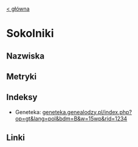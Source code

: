 [< główna](../README.md)
# Sokolniki
## Nazwiska

## Metryki

## Indeksy
+ Geneteka: [geneteka.genealodzy.pl/index.php?op=gt&lang=pol&bdm=B&w=15wp&rid=1234](https://geneteka.genealodzy.pl/index.php?op=gt&lang=pol&bdm=B&w=15wp&rid=1234)

## Linki
